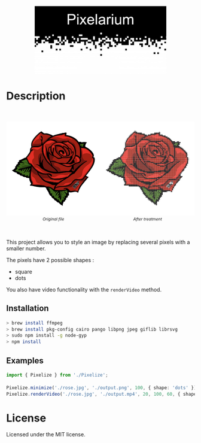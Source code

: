 <div style="width: 70%; margin: auto;">
  <img src="./assets/images/pixelarium_t.jpg"/>
</div>

# Description
<div style="display: flex">
  <div style="width: 50%; margin: 2rem auto;">
    <img src="./assets/images/rose.jpg"/>
    <div style="text-align: center; font-size: 8pt">
      <em>Original file</em>
    </div>
  </div>

  <div style="width: 50%; margin: 2rem auto;">
    <img src="./assets/images/output.png"/>
    <div style="text-align: center; font-size: 8pt">
      <em>After treatment</em>
    </div>
  </div>
</div>

This project allows you to style an image by replacing several pixels with a smaller number.

The pixels have 2 possible shapes :
- square
- dots

You also have video functionality with the `renderVideo` method.

## Installation

```sh
> brew install ffmpeg
> brew install pkg-config cairo pango libpng jpeg giflib librsvg
> sudo npm install -g node-gyp
> npm install
```

## Examples

```typescript
import { Pixelize } from './Pixelize';

Pixelize.minimize('./rose.jpg', './output.png', 100, { shape: 'dots' });
Pixelize.renderVideo('./rose.jpg', './output.mp4', 20, 100, 60, { shape: 'dots' });
```

# License

Licensed under the MIT license.
